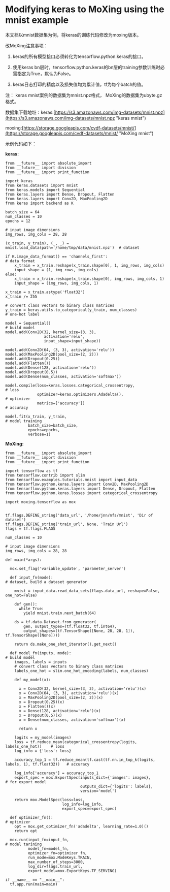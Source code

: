 # Modifying keras to MoXing using the mnist example  #

本文档以mnist数据集为例，将keras的训练代码修改为moxing版本。

改MoXing注意事项：

  1. keras的所有模型接口必须转化为tensorflow.python.keras的接口。

  2. 使用keras bn层时，tensorflow.python.keras的bn层的training参数训练时必需指定为True，默认为False。
  
  3. keras日志打印的精度以及损失值均为累计值，tf为每个batch的值。
  

注： keras mnist案例的数据集为mnist.npz格式， MoXing的数据集为ubyte.gz格式。

数据集下载地址：keras:[https://s3.amazonaws.com/img-datasets/mnist.npz](https://s3.amazonaws.com/img-datasets/mnist.npz "keras mnist")  

moxing:[https://storage.googleapis.com/cvdf-datasets/mnist/](https://storage.googleapis.com/cvdf-datasets/mnist/ "MoXing mnist")

示例代码如下：
  
**keras:**

    from __future__ import absolute_import
	from __future__ import division
	from __future__ import print_function
	
	import keras
	from keras.datasets import mnist
	from keras.models import Sequential
	from keras.layers import Dense, Dropout, Flatten
	from keras.layers import Conv2D, MaxPooling2D
	from keras import backend as K
	
	batch_size = 64
	num_classes = 10
	epochs = 12
	
	# input image dimensions
	img_rows, img_cols = 28, 28
	
	(x_train, y_train), (_, _) = mnist.load_data(path='/home/tmp/data/mnist.npz')  # dataset
	
	if K.image_data_format() == 'channels_first':                                  # data format
	    x_train = x_train.reshape(x_train.shape[0], 1, img_rows, img_cols)
	    input_shape = (1, img_rows, img_cols)
	else:
	    x_train = x_train.reshape(x_train.shape[0], img_rows, img_cols, 1)
	    input_shape = (img_rows, img_cols, 1)
	
	x_train = x_train.astype('float32')
	x_train /= 255
	
	# convert class vectors to binary class matrices
	y_train = keras.utils.to_categorical(y_train, num_classes)                     # one-hot label
	
	model = Sequential()                                                           # build model
	model.add(Conv2D(32, kernel_size=(3, 3),                                  
	                 activation='relu',
	                 input_shape=input_shape))
	
	model.add(Conv2D(64, (3, 3), activation='relu'))
	model.add(MaxPooling2D(pool_size=(2, 2)))
	model.add(Dropout(0.25))
	model.add(Flatten())
	model.add(Dense(128, activation='relu'))
	model.add(Dropout(0.5))
	model.add(Dense(num_classes, activation='softmax'))
	
	model.compile(loss=keras.losses.categorical_crossentropy,                      # loss
	              optimizer=keras.optimizers.Adadelta(),                           # optimizer
	              metrics=['accuracy'])                                            # accuracy
	
	model.fit(x_train, y_train,                                                    # model training
	          batch_size=batch_size,
	          epochs=epochs,
	          verbose=1)


**MoXing:**
    
	from __future__ import absolute_import
	from __future__ import division
	from __future__ import print_function
	
	import tensorflow as tf
	from tensorflow.contrib import slim
	from tensorflow.examples.tutorials.mnist import input_data
	from tensorflow.python.keras.layers import Conv2D, MaxPooling2D
	from tensorflow.python.keras.layers import Dense, Dropout, Flatten
	from tensorflow.python.keras.losses import categorical_crossentropy
	
	import moxing.tensorflow as mox
	
	
	tf.flags.DEFINE_string('data_url', '/home/jnn/nfs/mnist', 'Dir of dataset')
	tf.flags.DEFINE_string('train_url', None, 'Train Url')
	flags = tf.flags.FLAGS
	
	num_classes = 10
	
	# input image dimensions
	img_rows, img_cols = 28, 28
	
	def main(*args):
	
	  mox.set_flag('variable_update', 'parameter_server')
	
	  def input_fn(mode):                                                    # dataset, build a dataset generator
	
	    mnist = input_data.read_data_sets(flags.data_url, reshape=False, one_hot=False)
	
	    def gen():
	      while True:
	        yield mnist.train.next_batch(64)
	
	    ds = tf.data.Dataset.from_generator(
	        gen, output_types=(tf.float32, tf.int64),
	        output_shapes=(tf.TensorShape([None, 28, 28, 1]), tf.TensorShape([None])))
	
	    return ds.make_one_shot_iterator().get_next()
	
	  def model_fn(inputs, mode):                                           # build model
	    images, labels = inputs
	    # convert class vectors to binary class matrices
	    labels_one_hot = slim.one_hot_encoding(labels, num_classes)
	
	    def my_model(x):
	
	      x = Conv2D(32, kernel_size=(3, 3), activation='relu')(x)
	      x = Conv2D(64, (3, 3), activation='relu')(x)
	      x = MaxPooling2D(pool_size=(2, 2))(x)
	      x = Dropout(0.25)(x)
	      x = Flatten()(x)
	      x = Dense(128, activation='relu')(x)
	      x = Dropout(0.5)(x)
	      x = Dense(num_classes, activation='softmax')(x)
	
	      return x
	
	    logits = my_model(images)
	    loss = tf.reduce_mean(categorical_crossentropy(logits, labels_one_hot))    # loss
	    log_info = {'loss': loss}
	
	    accuracy_top_1 = tf.reduce_mean(tf.cast(tf.nn.in_top_k(logits, labels, 1), tf.float32))   # accuracy
	
	    log_info['accuracy'] = accuracy_top_1
	    export_spec = mox.ExportSpec(inputs_dict={'images': images},               # for export model
	                                 outputs_dict={'logits': labels},
	                                 version='model')
	
	    return mox.ModelSpec(loss=loss,
	                         log_info=log_info,
	                         export_spec=export_spec)
	
	  def optimizer_fn():                                                          # optimizer
	    opt = mox.get_optimizer_fn('adadelta', learning_rate=1.0)()
	    return opt
	
	  mox.run(input_fn=input_fn,                                                   # model tarining
	          model_fn=model_fn,
	          optimizer_fn=optimizer_fn,
	          run_mode=mox.ModeKeys.TRAIN,
	          max_number_of_steps=3000,
	          log_dir=flags.train_url,
	          export_model=mox.ExportKeys.TF_SERVING)
	
	if __name__ == "__main__":
	  tf.app.run(main=main)
    


